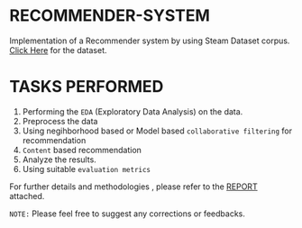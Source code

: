 # RECOMMENDER-SYSTEM
Implementation of a Recommender system by using Steam Dataset corpus. 
[Click Here](https://drive.google.com/drive/folders/1jfANjNLxBa4U3v4OUw3SwErS_uoDJmy7?usp=share_link) for the dataset.

# TASKS PERFORMED
1. Performing the ```EDA``` (Exploratory Data Analysis) on the data. 
2. Preprocess the data
3. Using negihborhood based or Model based ```collaborative filtering``` for recommendation
4. ```Content``` based recommendation
5. Analyze the results.
6. Using suitable ```evaluation metrics```

For further details and methodologies , please refer to the [REPORT](https://github.com/smsraj2001/RECOMMENDER-SYSTEM/blob/main/REPORT.pdf) attached. 

```NOTE:``` Please feel free to suggest any corrections or feedbacks.
